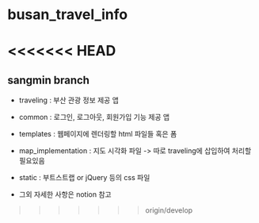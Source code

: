 # busan_travel_info

<<<<<<< HEAD
=======
## sangmin branch

* traveling : 부산 관광 정보 제공 앱

* common : 로그인, 로그아웃, 회원가입 기능 제공 앱

* templates : 웹페이지에 렌더링할 html 파일들 혹은 폼

* map_implementation : 지도 시각화 파일 -> 따로 traveling에 삽입하여 처리할 필요있음

* static : 부트스트랩 or jQuery 등의 css 파일

* 그외 자세한 사항은 notion 참고


>>>>>>> origin/develop
